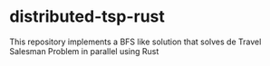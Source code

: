 # distributed-tsp-rust
This repository implements a BFS like solution that solves de Travel Salesman Problem in  parallel using Rust
